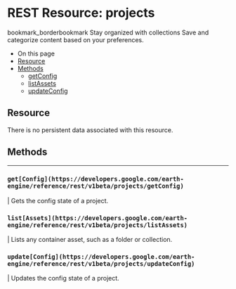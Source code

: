  
#  REST Resource: projects 
bookmark_borderbookmark Stay organized with collections  Save and categorize content based on your preferences.
  * On this page
  * [Resource](https://developers.google.com/earth-engine/reference/rest/v1beta/projects#resource)
  * [Methods](https://developers.google.com/earth-engine/reference/rest/v1beta/projects#methods)
    * [getConfig](https://developers.google.com/earth-engine/reference/rest/v1beta/projects#getconfig)
    * [listAssets](https://developers.google.com/earth-engine/reference/rest/v1beta/projects#listassets)
    * [updateConfig](https://developers.google.com/earth-engine/reference/rest/v1beta/projects#updateconfig)


## Resource
There is no persistent data associated with this resource.
## Methods  
---  
### `get[Config](https://developers.google.com/earth-engine/reference/rest/v1beta/projects/getConfig)`
|  Gets the config state of a project.  
### `list[Assets](https://developers.google.com/earth-engine/reference/rest/v1beta/projects/listAssets)`
|  Lists any container asset, such as a folder or collection.  
### `update[Config](https://developers.google.com/earth-engine/reference/rest/v1beta/projects/updateConfig)`
|  Updates the config state of a project.  
